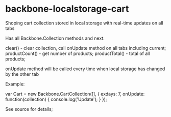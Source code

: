 backbone-localstorage-cart
==========================

Shoping cart collection stored in local storage with real-time updates on all tabs

Has all Backbone.Collection methods and next:

clear() - clear collection, call onUpdate method on all tabs including current;
productCount() - get number of products;
productTotal() - total of all products;


onUpdate method will be called every time when local storage has changed by the other tab

Example:

var Cart = new Backbone.CartCollection([], { 
    exdays: 7,
    onUpdate: function(collection) {
        console.log('Update');
    }
});


See source for details;
